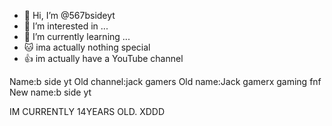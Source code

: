 - 👋 Hi, I’m @567bsideyt
- 👀 I’m interested in ...
- 🌱 I’m currently learning ...
- 🐱 ima actually nothing special
- 👍 im actually have a YouTube channel

Name:b side yt
Old channel:jack gamers
Old name:Jack gamerx gaming fnf
New name:b side yt

IM CURRENTLY 14YEARS OLD. XDDD
